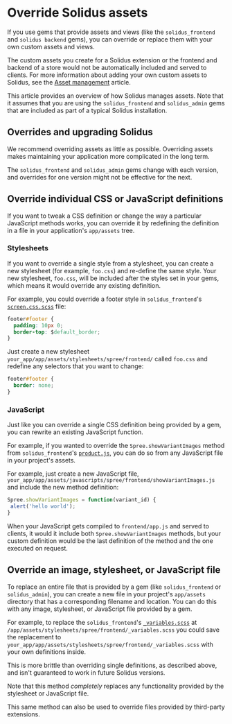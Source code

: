 # Override Solidus assets

If you use gems that provide assets and views (like the `solidus_frontend` and
`solidus backend` gems), you can override or replace them with your own custom
assets and views.

The custom assets you create for a Solidus extension or the frontend and backend
of a store would not be automatically included and served to clients. For more
information about adding your own custom assets to Solidus, see the
[Asset management][asset-management] article.

This article provides an overview of how Solidus manages assets. Note that it
assumes that you are using the `solidus_frontend` and `solidus_admin` gems
that are included as part of a typical Solidus installation.

[asset-management]: asset-management.html#managing-application-assets

## Overrides and upgrading Solidus

We recommend overriding assets as little as possible. Overriding assets makes
maintaining your application more complicated in the long term.

The `solidus_frontend` and `solidus_admin` gems change with each version, and
overrides for one version might not be effective for the next.

## Override individual CSS or JavaScript definitions

If you want to tweak a CSS definition or change the way a particular JavaScript
methods works, you can override it by redefining the definition in a file in
your application's `app/assets` tree.

### Stylesheets

If you want to override a single style from a stylesheet, you can create a new
stylesheet (for example, `foo.css`) and re-define the same style. Your new
stylesheet, `foo.css`, will be included after the styles set in your gems, which
means it would override any existing definition.

For example, you could override a footer style in `solidus_frontend`'s
[`screen.css.scss`][screen-css-scss] file:

```css
footer#footer {
  padding: 10px 0;
  border-top: $default_border;
}
```

Just create a new stylesheet `your_app/app/assets/stylesheets/spree/frontend/`
called `foo.css` and redefine any selectors that you want to change:

```css
footer#footer {
  border: none;
}
```

[screen-css-scss]: https://github.com/solidusio/solidus/blob/master/frontend/app/assets/stylesheets/spree/frontend/screen.css.scss

### JavaScript

Just like you can override a single CSS definition being provided by a gem, you
can rewrite an existing JavaScript function.

For example, if you wanted to override the `Spree.showVariantImages` method from
`solidus_frontend`'s [`product.js`][product-js], you can do so from any
JavaScript file in your project's assets.

For example, just create a new JavaScript file,
`your_app/app/assets/javascripts/spree/frontend/showVariantImages.js` and
include the new method definition:

```javascript
Spree.showVariantImages = function(variant_id) {
 alert('hello world');
}
```

When your JavaScript gets compiled to `frontend/app.js` and served to clients,
it would it include both `Spree.showVariantImages` methods, but your custom
definition would be the last definition of the method and the one executed on
request.

[product-js]: https://github.com/solidusio/solidus/blob/master/frontend/app/assets/javascripts/spree/frontend/product.js

## Override an image, stylesheet, or JavaScript file

To replace an entire file that is provided by a gem (like `solidus_frontend` or
`solidus_admin`), you can create a new file in your project's `app/assets`
directory that has a corresponding filename and location. You can do this with
any image, stylesheet, or JavaScript file provided by a gem.

For example, to replace the `solidus_frontend`'s
[`_variables.scss`][variables-scss] at
`/app/assets/stylesheets/spree/frontend/_variables.scss` you could save the
replacement to `your_app/app/assets/stylesheets/spree/frontend/_variables.scss`
with your own definitions inside.

This is more brittle than overriding single definitions, as described above,
and isn't guaranteed to work in future Solidus versions.

Note that this method *completely* replaces any functionality provided by the
stylesheet or JavaScript file.

This same method can also be used to override files provided by third-party
extensions.

[variables-scss]: https://github.com/solidusio/solidus/blob/master/frontend/app/assets/stylesheets/spree/frontend/_variables.scss
